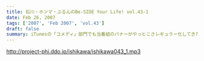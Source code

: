 ```yaml
---
title: 石川・ホンマ・ぶるんのBe-SIDE Your Life! vol.43-1
date: Feb 26, 2007
tags: ['2007', 'Feb 2007', 'vol.43']
draft: false
summary: iTunesの「コメディ」部門でも当番組のバナーがやっとこさレギュラー化してきた感のあるビーサイ！DDDPパーカも完成して、本日はパーカを着用しての収録となりました〜〜。本編でもしゃべっていますが、このパーカーはなかなかのモノですぞ！買われた方は、どうぞオタノシミニ・・・感想も待ってます！そうそう！今回配信は三本となっております！どうぞお楽しみ下さい〜〜マセ。NAMAE
---
```


http://project-phi.ddo.jp/ishikawa/ishikawa043_1.mp3
